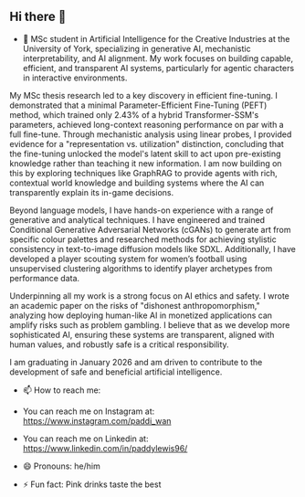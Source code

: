 ## Hi there 👋

 - 🔭 MSc student in Artificial Intelligence for the Creative Industries at the University of York, specializing in generative AI, mechanistic interpretability, and AI alignment. My work focuses on building capable, efficient, and transparent AI systems, particularly for agentic characters in interactive environments.

My MSc thesis research led to a key discovery in efficient fine-tuning. I demonstrated that a minimal Parameter-Efficient Fine-Tuning (PEFT) method, which trained only 2.43% of a hybrid Transformer-SSM's parameters, achieved long-context reasoning performance on par with a full fine-tune. Through mechanistic analysis using linear probes, I provided evidence for a "representation vs. utilization" distinction, concluding that the fine-tuning unlocked the model's latent skill to act upon pre-existing knowledge rather than teaching it new information. I am now building on this by exploring techniques like GraphRAG to provide agents with rich, contextual world knowledge and building systems where the AI can transparently explain its in-game decisions.

Beyond language models, I have hands-on experience with a range of generative and analytical techniques. I have engineered and trained Conditional Generative Adversarial Networks (cGANs) to generate art from specific colour palettes and researched methods for achieving stylistic consistency in text-to-image diffusion models like SDXL. Additionally, I have developed a player scouting system for women’s football using unsupervised clustering algorithms to identify player archetypes from performance data.

Underpinning all my work is a strong focus on AI ethics and safety. I wrote an academic paper on the risks of "dishonest anthropomorphism," analyzing how deploying human-like AI in monetized applications can amplify risks such as problem gambling. I believe that as we develop more sophisticated AI, ensuring these systems are transparent, aligned with human values, and robustly safe is a critical responsibility.

I am graduating in January 2026 and am driven to contribute to the development of safe and beneficial artificial intelligence.

- 📫 How to reach me:  
- You can reach me on Instagram at: https://www.instagram.com/paddi_wan
- You can reach me on Linkedin at: https://www.linkedin.com/in/paddylewis96/

- 😄 Pronouns: he/him

- ⚡ Fun fact: Pink drinks taste the best
